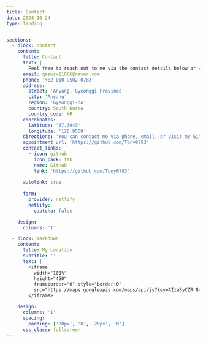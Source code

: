 ```yaml
---
title: Contact
date: 2024-10-24
type: landing


sections:
  - block: contact
    content:
      title: Contact
      text: |-
        Feel free to reach out to me via the contact details below or visit my GitHub profile to view my projects and contributions.
      email: qazwsx11006@naver.com
      phone: '+82 010-9502-0783'
      address:
        street: 'Anyang, Gyeonggi Province'
        city: 'Anyang'
        region: 'Gyeonggi-do'
        country: South Korea
        country_code: KR
      coordinates:
        latitude: '37.3943'
        longitude: '126.9568'
      directions: 'You can contact me via phone, email, or visit my GitHub profile.'
      appointment_url: 'https://github.com/Tony0783'
      contact_links:
        - icon: github
          icon_pack: fab
          name: GitHub
          link: 'https://github.com/Tony0783'
    
      autolink: true
    
      form:
        provider: netlify
        netlify:
          captcha: false

    design:
      columns: '1'

  - block: markdown
    content:
      title: My Location
      subtitle: ''
      text: |
        <iframe
          width="100%"
          height="450"
          frameborder="0" style="border:0"
          src="https://maps.googleapis.com/maps/api/js?key=AIzaSyCZRr8cQHz4SseG0buJIqACNMeYImJY0U0&callback=initMap"
        </iframe>

    design:
      columns: '1'
      spacing:
        padding: ['20px', '0', '20px', '0']
      css_class: fullscreen
---
```

